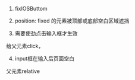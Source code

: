 1. fixIOSButtom

2. position: fixed 的元素被顶部或底部空白区域遮挡

3. 需要使劲点击输入框才生效

给父元素click，

4. input框在输入后页面空白

父元素relative


